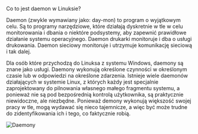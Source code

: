 Co to jest daemon w Linuksie?  

Daemon (zwykle wymawiany jako: day-mon) to program o wyjątkowym celu. Są to programy narzędziowe, które działają dyskretnie w tle w celu monitorowania i dbania o niektóre podsystemy, aby zapewnić prawidłowe działanie systemu operacyjnego. Daemon drukarki monitoruje i dba o usługi drukowania. Daemon sieciowy monitoruje i utrzymuje komunikację sieciową i tak dalej.

Dla osób które przychodzą do Linuksa z systemu Windows, daemony są znane jako usługi. Daemony wykonują określone czynności w określonym czasie lub w odpowiedzi na określone zdarzenia. Istnieje wiele daemonów działających w systemie Linux, z których każdy jest specjalnie zaprojektowany do pilnowania własnego małego fragmentu systemu, a ponieważ nie są pod bezpośrednią kontrolą użytkownika, są praktycznie niewidoczne, ale niezbędne. Ponieważ demony wykonują większość swojej pracy w tle, mogą wydawać się nieco tajemnicze, a więc być może trudne do zidentyfikowania ich i tego, co faktycznie robią.

![Daemony](2_4_1_daemony.png)
